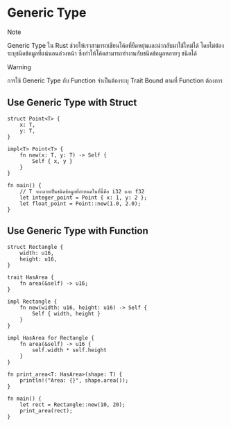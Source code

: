 # Generic Type

> [!NOTE]
> Generic Type ใน Rust ช่วยให้เราสามารถเขียนโค้ดที่ยืดหยุ่นและนำกลับมาใช้ใหม่ได้
> โดยไม่ต้องระบุชนิดข้อมูลที่แน่นอนล่วงหน้า ซึ่งทำให้โค้ดสามารถทำงานกับชนิดข้อมูลหลายๆ ชนิดได้

> [!WARNING]
> การใช้ Generic Type กับ Function จำเป็นต้องระบุ Trait Bound ตามที่ Function ต้องการ

## Use Generic Type with Struct

```rust, editable
struct Point<T> {
    x: T,
    y: T,
}

impl<T> Point<T> {
    fn new(x: T, y: T) -> Self {
        Self { x, y }
    }
}

fn main() {
    // T จะกลายเป็นชนิดข้อมูลที่กำหนดในที่นี้คือ i32 และ f32
    let integer_point = Point { x: 1, y: 2 };
    let float_point = Point::new(1.0, 2.0);
}
```

## Use Generic Type with Function

```rust, editable
struct Rectangle {
    width: u16,
    height: u16,
}

trait HasArea {
    fn area(&self) -> u16;
}

impl Rectangle {
    fn new(width: u16, height: u16) -> Self {
        Self { width, height }
    }
}

impl HasArea for Rectangle {
    fn area(&self) -> u16 {
        self.width * self.height
    }
}

fn print_area<T: HasArea>(shape: T) {
    println!("Area: {}", shape.area());
}

fn main() {
    let rect = Rectangle::new(10, 20);
    print_area(rect);
}
```
